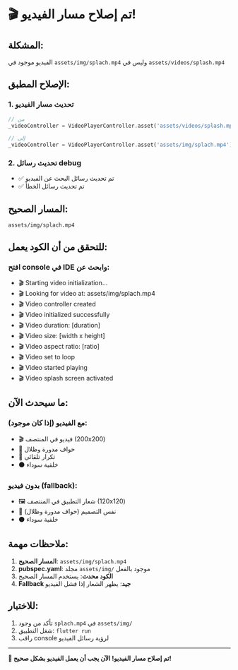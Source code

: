 # 🎬 تم إصلاح مسار الفيديو!

## المشكلة:
الفيديو موجود في `assets/img/splach.mp4` وليس في `assets/videos/splash.mp4`

## الإصلاح المطبق:

### 1. تحديث مسار الفيديو
```dart
// من
_videoController = VideoPlayerController.asset('assets/videos/splash.mp4');

// إلى
_videoController = VideoPlayerController.asset('assets/img/splach.mp4');
```

### 2. تحديث رسائل debug
- ✅ تم تحديث رسائل البحث عن الفيديو
- ✅ تم تحديث رسائل الخطأ

## المسار الصحيح:
```
assets/img/splach.mp4
```

## للتحقق من أن الكود يعمل:

### افتح console في IDE وابحث عن:
- 🎬 Starting video initialization...
- 🎬 Looking for video at: assets/img/splach.mp4
- 🎬 Video controller created
- 🎬 Video initialized successfully
- 🎬 Video duration: [duration]
- 🎬 Video size: [width x height]
- 🎬 Video aspect ratio: [ratio]
- 🎬 Video set to loop
- 🎬 Video started playing
- 🎬 Video splash screen activated

## ما سيحدث الآن:

### مع الفيديو (إذا كان موجود):
- 🎬 فيديو في المنتصف (200x200)
- 🎨 حواف مدورة وظلال
- 🔄 تكرار تلقائي
- ⚫ خلفية سوداء

### بدون فيديو (fallback):
- 🖼️ شعار التطبيق في المنتصف (120x120)
- 🎨 نفس التصميم (حواف مدورة وظلال)
- ⚫ خلفية سوداء

## ملاحظات مهمة:

1. **المسار الصحيح**: `assets/img/splach.mp4`
2. **pubspec.yaml**: مجلد `assets/img/` موجود بالفعل
3. **الكود محدث**: يستخدم المسار الصحيح
4. **Fallback جيد**: يظهر الشعار إذا فشل الفيديو

## للاختبار:

1. تأكد من وجود `splach.mp4` في `assets/img/`
2. شغل التطبيق: `flutter run`
3. راقب console لرؤية رسائل الفيديو

---

**🎉 تم إصلاح مسار الفيديو! الآن يجب أن يعمل الفيديو بشكل صحيح!**
